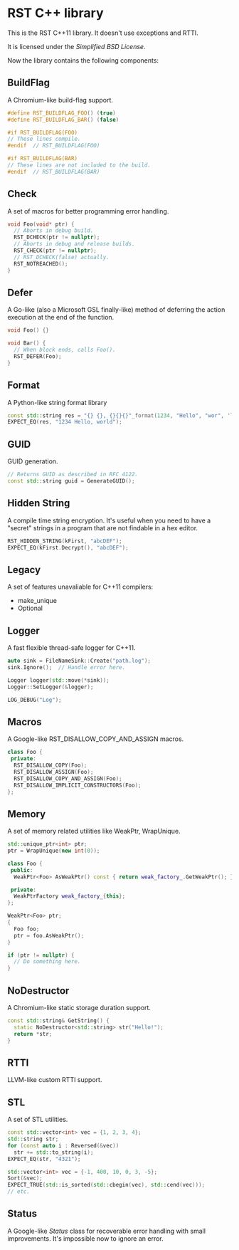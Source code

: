 # RST C++ library

This is the RST C++11 library.
It doesn't use exceptions and RTTI.

It is licensed under the _Simplified BSD License_.

Now the library contains the following components:

## BuildFlag
  A Chromium-like build-flag support.

```cpp
#define RST_BUILDFLAG_FOO() (true)
#define RST_BUILDFLAG_BAR() (false)

#if RST_BUILDFLAG(FOO)
// These lines compile.
#endif  // RST_BUILDFLAG(FOO)

#if RST_BUILDFLAG(BAR)
// These lines are not included to the build.
#endif  // RST_BUILDFLAG(BAR)
```

## Check
  A set of macros for better programming error handling.

```cpp
void Foo(void* ptr) {
  // Aborts in debug build.
  RST_DCHECK(ptr != nullptr);
  // Aborts in debug and release builds.
  RST_CHECK(ptr != nullptr);
  // RST_DCHECK(false) actually.
  RST_NOTREACHED();
}
```

## Defer
  A Go-like (also a Microsoft GSL finally-like) method of deferring the action
  execution at the end of the function.

```cpp
void Foo() {}

void Bar() {
  // When block ends, calls Foo().
  RST_DEFER(Foo);
}
```

## Format
  A Python-like string format library

```cpp
const std::string res = "{} {}, {}{}{}"_format(1234, "Hello", "wor", 'l', 'd');
EXPECT_EQ(res, "1234 Hello, world");
```

## GUID
  GUID generation.

```cpp
// Returns GUID as described in RFC 4122.
const std::string guid = GenerateGUID();
```

## Hidden String
  A compile time string encryption. It's useful when you need to have a
  "secret" strings in a program that are not findable in a hex editor.

```cpp
RST_HIDDEN_STRING(kFirst, "abcDEF");
EXPECT_EQ(kFirst.Decrypt(), "abcDEF");
```

## Legacy
  A set of features unavaliable for C++11 compilers:
  * make_unique<T>
  * Optional<T>

## Logger
  A fast flexible thread-safe logger for C++11.

```cpp
auto sink = FileNameSink::Create("path.log");
sink.Ignore();  // Handle error here.

Logger logger(std::move(*sink));
Logger::SetLogger(&logger);

LOG_DEBUG("Log");
```

## Macros
  A Google-like RST_DISALLOW_COPY_AND_ASSIGN macros.

```cpp
class Foo {
 private:
  RST_DISALLOW_COPY(Foo);
  RST_DISALLOW_ASSIGN(Foo);
  RST_DISALLOW_COPY_AND_ASSIGN(Foo);
  RST_DISALLOW_IMPLICIT_CONSTRUCTORS(Foo);
};
```

## Memory
  A set of memory related utilities like WeakPtr, WrapUnique.

```cpp
std::unique_ptr<int> ptr;
ptr = WrapUnique(new int(0));

class Foo {
 public:
  WeakPtr<Foo> AsWeakPtr() const { return weak_factory_.GetWeakPtr(); }

 private:
  WeakPtrFactory weak_factory_{this};
};

WeakPtr<Foo> ptr;
{
  Foo foo;
  ptr = foo.AsWeakPtr();
}

if (ptr != nullptr) {
  // Do something here.
}
```

## NoDestructor
  A Chromium-like static storage duration support.

```cpp
const std::string& GetString() {
  static NoDestructor<std::string> str("Hello!");
  return *str;
}
```

## RTTI
  LLVM-like custom RTTI support.

## STL
  A set of STL utilities.

```cpp
const std::vector<int> vec = {1, 2, 3, 4};
std::string str;
for (const auto i : Reversed(&vec))
  str += std::to_string(i);
EXPECT_EQ(str, "4321");

std::vector<int> vec = {-1, 400, 10, 0, 3, -5};
Sort(&vec);
EXPECT_TRUE(std::is_sorted(std::cbegin(vec), std::cend(vec)));
// etc.
```

## Status
  A Google-like _Status_ class for recoverable error handling with small
  improvements. It's impossible now to ignore an error.
